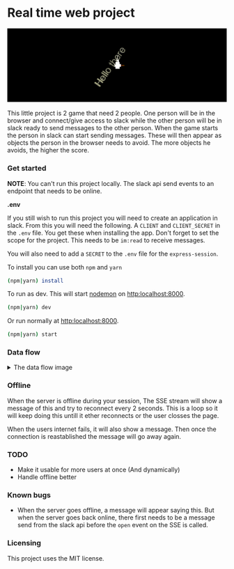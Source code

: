 # Real time web project

![](./readme-images/header.png)

This little project is 2 game that need 2 people. One person will be in the browser and connect/give access to slack while the other person will be in slack ready to send messages to the other person. When the game starts the person in slack can start sending messages. These will then appear as objects the person in the browser needs to avoid. The more objects he avoids, the higher the score.

### Get started

**NOTE**: You can't run this project locally. The slack api send events to an endpoint that needs to be online.

**.env**

If you still wish to run this project you will need to create an application in slack. From this you will need the following. A `CLIENT` and `CLIENT_SECRET` in the `.env` file. You get these when installing the app. Don't forget to set the scope for the project. This needs to be `im:read` to receive messages.

You will also need to add a `SECRET` to the `.env` file for the `express-session`.

To install you can use both `npm` and `yarn`

```sh
(npm|yarn) install
```

To run as dev. This will start [nodemon] on [http:localhost:8000].

```sh
(npm|yarn) dev
```

Or run normally at [http:localhost:8000].

```sh
(npm|yarn) start
```

[http:localhost:8000]: http:localhost:8000
[nodemon]: http://nodemon.io/

### Data flow

<details>
<summary>The data flow image</summary>

![](./readme-images/real-time-web-data-flow.png)

</details>

### Offline

When the server is offline during your session, The SSE stream will show a message of this and try to reconnect every 2 seconds. This is a loop so it will keep doing this untill it ether reconnects or the user closses the page.

When the users internet fails, it will also show a message. Then once the connection is reastablished the message will go away again.

### TODO

- Make it usable for more users at once (And dynamically)
- Handle offline better

### Known bugs

- When the server goes offline, a message will appear saying this. But when the server goes back online, there first needs to be a message send from the slack api before the `open` event on the SSE is called.

### Licensing

This project uses the MIT license.

<!-- ...but how does one use this project? What are its features 🤔 -->

